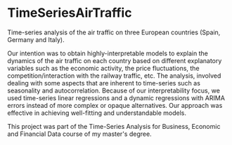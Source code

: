 # TimeSeriesAirTraffic

Time-series analysis of the air traffic on three European countries (Spain, Germany and Italy). 

Our intention was to obtain highly-interpretable models to explain the dynamics of the air traffic on each country based on different explanatory variables such as the economic activity, the price fluctuations, the competition/interaction with the railway traffic, etc. The analysis, involved dealing with some aspects that are inherent to time-series such as seasonality and autocorrelation. 
Because of our interpretability focus, we used time-series linear regressions and a dynamic regressions with ARIMA errors instead of more complex or opaque alternatives. Our approach was effective in achieving well-fitting and understandable models.

This project was part of the Time-Series Analysis for Business, Economic and Financial Data course of my master's degree.
